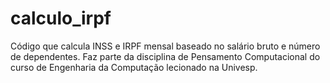 # calculo_irpf
Código que calcula INSS e IRPF mensal baseado no salário bruto e número de dependentes. Faz parte da disciplina de Pensamento Computacional do curso de Engenharia da Computação lecionado na Univesp.
